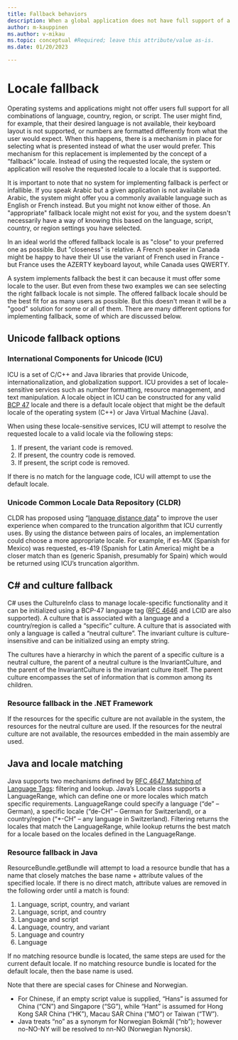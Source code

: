 ```yaml
---
title: Fallback behaviors
description: When a global application does not have full support of a given locale, it can fall back to an appropriate supported locale.
author: m-kauppinen
ms.author: v-mikau
ms.topic: conceptual #Required; leave this attribute/value as-is.
ms.date: 01/20/2023

---
```


# Locale fallback

Operating systems and applications might not offer users full support for all combinations of language, country, region, or script. The user might find, for example, that their desired language is not available, their keyboard layout is not supported, or numbers are formatted differently from what the user would expect. When this happens, there is a mechanism in place for selecting what is presented instead of what the user would prefer. This mechanism for this replacement is implemented by the concept of a “fallback” locale. Instead of using the requested locale, the system or application will resolve the requested locale to a locale that is supported.

It is important to note that no system for implementing fallback is perfect or infallible. If you speak Arabic but a given application is not available in Arabic, the system might offer you a commonly available language such as English or French instead. But you might not know either of those. An "appropriate" fallback locale might not exist for you, and the system doesn't necessarily have a way of knowing this based on the language, script, country, or region settings you have selected.

In an ideal world the offered fallback locale is as "close" to your preferred one as possible. But "closeness" is relative. A French speaker in Canada might be happy to have their UI use the variant of French used in France - but France uses the AZERTY keyboard layout, while Canada uses QWERTY.

A system implements fallback the best it can because it must offer some locale to the user. But even from these two examples we can see selecting the right fallback locale is not simple. The offered fallback locale should be the best fit for as many users as possible. But this doesn't mean it will be a "good" solution for some or all of them. There are many different options for implementing fallback, some of which are discussed below.

## Unicode fallback options

### International Components for Unicode (ICU)

ICU is a set of C/C++ and Java libraries that provide Unicode, internationalization, and globalization support. ICU provides a set of locale-sensitive services such as number formatting, resource management, and text manipulation. A locale object in ICU can be constructed for any valid [BCP 47](https://www.ietf.org/rfc/bcp/bcp47.txt) locale and there is a default locale object that might be the default locale of the operating system (C++) or Java Virtual Machine (Java).

When using these locale-sensitive services, ICU will attempt to resolve the requested locale to a valid locale via the following steps:

1. If present, the variant code is removed.
1. If present, the country code is removed.
1. If present, the script code is removed.

If there is no match for the language code, ICU will attempt to use the default locale.

### Unicode Common Locale Data Repository (CLDR)

CLDR has proposed using “[language distance data](https://cldr.unicode.org/development/development-process/design-proposals/language-distance-data)” to improve the user experience when compared to the truncation algorithm that ICU currently uses. By using the distance between pairs of locales, an implementation could choose a more appropriate locale. For example, if es-MX (Spanish for Mexico) was requested, es-419 (Spanish for Latin America) might be a closer match than es (generic Spanish, presumably for Spain) which would be returned using ICU’s truncation algorithm.

## C# and culture fallback

C# uses the CultureInfo class to manage locale-specific functionality and it can be initialized using a BCP-47 language tag ([RFC 4646](https://www.rfc-editor.org/rfc/rfc4646) and LCID are also supported). A culture that is associated with a language and a country/region is called a “specific” culture. A culture that is associated with only a language is called a “neutral culture”. The invariant culture is culture-insensitive and can be initialized using an empty string.

The cultures have a hierarchy in which the parent of a specific culture is a neutral culture, the parent of a neutral culture is the InvariantCulture, and the parent of the InvariantCulture is the invariant culture itself. The parent culture encompasses the set of information that is common among its children.

### Resource fallback in the .NET Framework

If the resources for the specific culture are not available in the system, the resources for the neutral culture are used. If the resources for the neutral culture are not available, the resources embedded in the main assembly are used.

## Java and locale matching

Java supports two mechanisms defined by [RFC 4647 Matching of Language Tags](https://www.rfc-editor.org/rfc/rfc4647): filtering and lookup. Java’s Locale class supports a LanguageRange, which can define one or more locales which match specific requirements. LanguageRange could specify a language (“de” – German), a specific locale (“de-CH” – German for Switzerland), or a country/region (“*-CH” – any language in Switzerland). Filtering returns the locales that match the LanguageRange, while lookup returns the best match for a locale based on the locales defined in the LanguageRange.

### Resource fallback in Java

ResourceBundle.getBundle will attempt to load a resource bundle that has a name that closely matches the base name + attribute values of the specified locale. If there is no direct match, attribute values are removed in the following order until a match is found:

1. Language, script, country, and variant
1. Language, script, and country
1. Language and script
1. Language, country, and variant
1. Language and country
1. Language

If no matching resource bundle is located, the same steps are used for the current default locale. If no matching resource bundle is located for the default locale, then the base name is used.

Note that there are special cases for Chinese and Norwegian.

- For Chinese, if an empty script value is supplied, “Hans” is assumed for China (“CN”) and Singapore (“SG”), while “Hant” is assumed for Hong Kong SAR China (“HK”), Macau SAR China (“MO”) or Taiwan (“TW”).
- Java treats “no” as a synonym for Norwegian Bokmål (“nb”); however no-NO-NY will be resolved to nn-NO (Norwegian Nynorsk).
